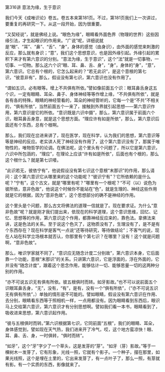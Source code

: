 第316讲 意法为缘，生于意识

我们今天《成唯识论》卷五。卷五本来第181页。不过，第181页我们上一次讲过，要重复的再研究一下。从这一段开始，因为很重要。

“又契经说”，就是佛经上说。“眼色为缘”，眼睛看外面色界（物理的世界）这些因缘引法，才生起眼识的作用来。“广说”呢，详细说就是“眼”、“耳”、“鼻”、“舌”、“身”，身体的感觉（由身识），由外面的感觉来刺激的反应，那么就有身识；“意”，我们这个思想意识，也是因外缘引起。外缘引起的累积下来才有第六意识的分别。“意法为缘，生于意识”，这个“法”就是一切事物，一切事、一切物。那么这六个识“眼、耳、鼻、舌、身”，“身”，身体的“身”，“意”，第六意识。它总有个根的，它怎么起来的？“若无此识”，是这个意根的第七识，“彼意非有”，那么，假设没有第七识，第六意识也没有作用了。

“谓如五识。必有眼等。增上不共俱有所依。”譬如像前面五个识：眼耳鼻舌身这五个识，一定有眼睛、耳朵、鼻子、身体神经等等作增上缘，“不共俱有所依”，就是各有各的特殊，眼睛的神经管看的，耳朵的神经管听的，它每一个是“不共”不相关的，“俱有所依”，当然前面五个一来了，接触到外界就引起思想——第六意识作用，第六意识是它的所依。“意识既是六识中摄”，那么，第六意识属于前面六个识，眼耳鼻舌身意，就是这个思想方面。“理应许有如是所依”，那么，第六意识后面还有个东西，总有个根啊。

那么，我们现在岔进来讲了，现在医学，现在科学，认为我们的思想，第六意识等等是神经的反应。老实讲人死了神经没有作用了，这个第六意识没有了，那属于唯物性的，唯物哲学的论调。在佛法呢，这个里头有个问题了，所以它是第六意识，六识中所包涵的，“理应”，在理论上应该“许有如是所依”，后面也有个根的，那么这个根什么？就是第七识喽。

“此识若无，彼依宁有”，他说假设没有第七识这个意根“末那识”的作用，那么请问：这个第六意识它从哪里来的这个功能呢？“彼识宁有”？它所依赖的是什么呢？“宁有”，这个古文，就是“哪里有呢？”哪里有一个根呢？“不可（以）说色为彼所依，意非色故”，他说这个时候你不能站在“色”，就是生理的、神经这些作用就是它的根据，因为“意非色故”，这个思想部分的确不是神经的作用。

这个里头是个问题，那么古文将佛法的道理一信就是了。现在要求证。为什么“意非色故”呢？就是刚才我们提出来，依现在的科学道理，这个意识思维，回忆、记忆、思想等的作用，第六意识这个作用，都靠神经反应来的，靠色法。拿佛法来讲，这是色法的关系。至于说这个色灭了，这物质没有了，生理没有了，是不是有个东西存在？现在科学是客气一点说“还等待研究，等待做结论”；不客气的说，现在人站在科学立场根本就否认，你那里有个第七识？在哪里？没有！这个就是问题啊，“意非色故”。

那么，唯识学家就不同了，“意识应无随念计度二分别故”，第六意识本身，它后面靠一个功能，意根“末那识”的关系。只讲第六意识，它是浮面的，浮在外面的，它并没有“随念计度”，跟着这个思念作用，能够估计一切、能够思量一切的这两种分别的作用。

“亦不可说五识无有俱有所依。彼五根俱时而转。如牙影故。”也不可以说前面五个识眼耳鼻舌身，“无”，没有，“有”，是有，没有一个“俱有所依”，（“亦不可说五识无有俱有所依”，）单独的情形是不可能的。譬如眼睛，假设没有第六意识在作用、去分别，眼睛看东西等于照相机一样，一点用都没有。因为眼睛看到东西后，眼识马上交给第六意识，第六意识才有分别思想啊。譬如我们看一本书，眼睛看到了，吸收进来思想，第六意识起作用。

“彼与五根俱时而转。”第六识根据第七识，它同前面“五根”，我们的眼睛、耳朵，身体感觉到，譬如现在天气热，我们进来开了冷气，哎，这个地方蛮凉快！眼、耳、鼻、舌、身，一时俱转，“俱时而转”。

“如牙”，这个“牙”字少了一个草头，这是发芽的“芽”。“如牙（芽）影故。”等于一棵树木一发芽了，它有形象，光线一照，它就有个影子。一个种子，摆在那里，如果光线照，这个是埋在土里的，它出来发芽了，有一点叶子了，那么一照，有芽就有影。有一个实质的东西，影像就来了。


